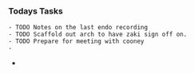 ### Todays Tasks
	- TODO Notes on the last endo recording
	- TODO Scaffold out arch to have zaki sign off on.
	- TODO Prepare for meeting with cooney
	-
-